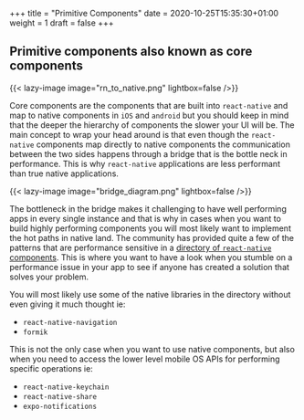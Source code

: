 +++
title = "Primitive Components"
date = 2020-10-25T15:35:30+01:00
weight = 1
draft = false
+++

## Primitive components also known as core components
{{< lazy-image image="rn_to_native.png" lightbox=false />}}

Core components are the components that are built into `react-native` and map to
native components in `iOS` and `android` but you should keep in mind that the
deeper the hierarchy of components the slower your UI will be. The main concept to
wrap your head around is that even though the `react-native` components map directly
to native components the communication between the two sides happens through a bridge
that is the bottle neck in performance. This is why `react-native` applications are less
performant than true native applications.

{{< lazy-image image="bridge_diagram.png" lightbox=false />}}

The bottleneck in the bridge makes it challenging to have well performing apps in every
single instance and that is why in cases when you want to build highly performing components
you will most likely want to implement the hot paths in native land. The community has provided
quite a few of the patterns that are performance sensitive in a [directory of `react-native`
components](https://reactnative.directory/). This is where you want to have a look when you stumble
on a performance issue in your app to see if anyone has created a solution that solves your problem.

You will most likely use some of the native libraries in the directory without even giving it much thought ie:
- `react-native-navigation`
- `formik`

This is not the only case when you want to use native components, but also when you need to access the lower
level mobile OS APIs for performing specific operations ie:
- `react-native-keychain`
- `react-native-share`
- `expo-notifications`
